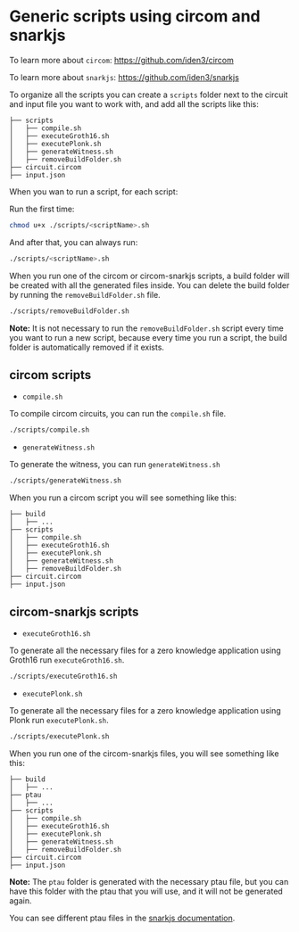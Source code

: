 # Generic scripts using circom and snarkjs

To learn more about `circom`: <https://github.com/iden3/circom>

To learn more about `snarkjs`: <https://github.com/iden3/snarkjs>

To organize all the scripts you can create a `scripts` folder next to the circuit and input file you want to work with, and add all the scripts like this:

```text
├── scripts
│   ├── compile.sh
│   ├── executeGroth16.sh
│   ├── executePlonk.sh
│   ├── generateWitness.sh
│   ├── removeBuildFolder.sh
├── circuit.circom
├── input.json
```

When you wan to run a script, for each script:

Run the first time:

```bash
chmod u+x ./scripts/<scriptName>.sh
```

And after that, you can always run:

```bash
./scripts/<scriptName>.sh
```

When you run one of the circom or circom-snarkjs scripts, a build folder will be created with all the generated files inside. You can delete the build folder by running the `removeBuildFolder.sh` file.

```bash
./scripts/removeBuildFolder.sh
```

**Note:** It is not necessary to run the `removeBuildFolder.sh` script every time you want to run a new script, because every time you run a script, the build folder is automatically removed if it exists.

## circom scripts

- `compile.sh`

To compile circom circuits, you can run the `compile.sh` file.

```bash
./scripts/compile.sh
```

- `generateWitness.sh`

To generate the witness, you can run `generateWitness.sh`

```bash
./scripts/generateWitness.sh
```

When you run a circom script you will see something like this:

```text
├── build
│   ├── ...
├── scripts
│   ├── compile.sh
│   ├── executeGroth16.sh
│   ├── executePlonk.sh
│   ├── generateWitness.sh
│   ├── removeBuildFolder.sh
├── circuit.circom
├── input.json
```

## circom-snarkjs scripts

- `executeGroth16.sh`

To generate all the necessary files for a zero knowledge application using Groth16 run `executeGroth16.sh`.

```bash
./scripts/executeGroth16.sh
```

- `executePlonk.sh`

To generate all the necessary files for a zero knowledge application using Plonk run `executePlonk.sh`.

```bash
./scripts/executePlonk.sh
```

When you run one of the circom-snarkjs files, you will see something like this:

```text
├── build
│   ├── ...
├── ptau
│   ├── ...
├── scripts
│   ├── compile.sh
│   ├── executeGroth16.sh
│   ├── executePlonk.sh
│   ├── generateWitness.sh
│   ├── removeBuildFolder.sh
├── circuit.circom
├── input.json
```

**Note:** The `ptau` folder is generated with the necessary ptau file, but you can have this folder with the ptau that you will use, and it will not be generated again.

You can see different ptau files in the [snarkjs documentation](https://github.com/iden3/snarkjs#7-prepare-phase-2).

